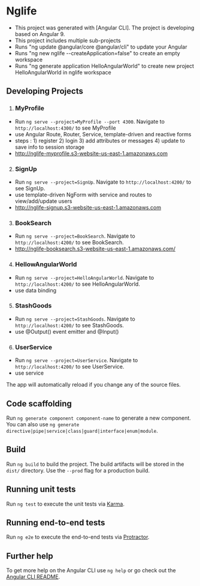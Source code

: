# Nglife 

- This project was generated with [Angular CLI]. The project is developing based on Angular 9.
- This project includes multiple sub-projects
- Runs "ng update @angular/core @angular/cli" to update your Angular 
- Runs "ng new nglife --createApplication=false" to create an empty workspace
- Runs "ng generate application HelloAngularWorld" to create new project HelloAngularWorld in nglife workspace

## Developing Projects 
1) ### MyProfile 
  - Run `ng serve --project=MyProfile --port 4300`. Navigate to `http://localhost:4300/` to see MyProfile
  - use Angular Route, Router, Service, template-driven and reactive forms
  - steps : 1) register 2) login 3) add attributes or messages 4) update to save info to session storage
  - http://nglife-myprofile.s3-website-us-east-1.amazonaws.com  
  
2) ### SignUp 
  - Run `ng serve --project=SignUp`. Navigate to `http://localhost:4200/` to see SignUp.
  - use template-driven NgForm with service and routes to view/add/update users
  - http://nglife-signup.s3-website-us-east-1.amazonaws.com
  
3) ### BookSearch 
  - Run `ng serve --project=BookSearch`. Navigate to `http://localhost:4200/` to see BookSearch.
  - http://nglife-booksearch.s3-website-us-east-1.amazonaws.com/
  
4) ### HellowAngularWorld 
  - Run `ng serve --project=HelloAngularWorld`. Navigate to `http://localhost:4200/` to see HelloAngularWorld.
  - use data binding
5) ### StashGoods 
  - Run `ng serve --project=StashGoods`. Navigate to `http://localhost:4200/` to see StashGoods.
  - use @Output() event emitter and @Input()
6) ### UserService 
  - Run `ng serve --project=UserService`. Navigate to `http://localhost:4200/` to see UserService.
  - use service


The app will automatically reload if you change any of the source files.

## Code scaffolding

Run `ng generate component component-name` to generate a new component. You can also use `ng generate directive|pipe|service|class|guard|interface|enum|module`.

## Build

Run `ng build` to build the project. The build artifacts will be stored in the `dist/` directory. Use the `--prod` flag for a production build.

## Running unit tests

Run `ng test` to execute the unit tests via [Karma](https://karma-runner.github.io).

## Running end-to-end tests

Run `ng e2e` to execute the end-to-end tests via [Protractor](http://www.protractortest.org/).

## Further help

To get more help on the Angular CLI use `ng help` or go check out the [Angular CLI README](https://github.com/angular/angular-cli/blob/master/README.md).

